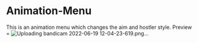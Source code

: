 # Animation-Menu
This is an animation menu which changes the aim and hostler style.
Preview =
![Uploading bandicam 2022-06-19 12-04-23-619.png…]()
